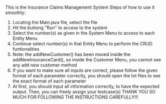 This is the Insurance Claims Management System
Steps of how to use it smoothly:
1. Locating the Main.java file, select the file
2. Hit the buttong "Run" to access to the system
3. Select the number(s) as given in the System Menu to access to each Entity Menu
4. Continue select number(s) in that Entity Menu to perform the CRUD funtionalities
5. Note: the addNewCustomer() has been moved inside the addNewInsuranceCard(), so inside the Customer Menu, you cannot see any add new customer method
6. If you want to make sure all inputs are correct, please follow the given format of each parameter correctly, you should open the txt files to see the exact format of each parameter
7. At first, you should input all information correctly, to have the expected output. Then, you can freely assign your testcase(s)
THANK YOU SO MUCH FOR FOLLOWING THE INSTRUCTIONS CAREFULLY!!!
